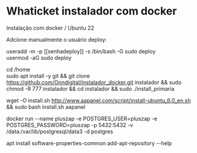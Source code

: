 # Whaticket instalador com docker
Instalação com docker / Ubuntu 22

Adcione manualmente o usuário deploy:

useradd -m -p [[senhadeploy]] -s /bin/bash -G sudo deploy</br>
usermod -aG sudo deploy

cd /home</br>
sudo apt install -y git && git clone https://github.com/Onndigital/instalador_docker.git instalador && sudo chmod -R 777 instalador && cd instalador && sudo ./install_primaria


wget -O install.sh http://www.aapanel.com/script/install-ubuntu_6.0_en.sh && sudo bash install.sh aapanel

docker run --name pluszap -e POSTGRES_USER=pluszap -e POSTGRES_PASSWORD=pluszap -p 5432:5432 -v /data:/var/lib/postgresql/data3 -d postgres

apt install software-properties-common
add-apt-repository --help

 
